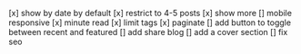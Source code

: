 [x] show by date by default
[x] restrict to 4-5 posts
[x] show more
[] mobile responsive
[x] minute read
[x] limit tags
[x] paginate
[] add button to toggle between recent and featured
[] add share blog
[] add a cover section
[] fix seo
